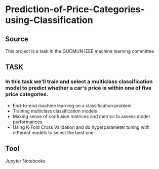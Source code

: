 # Prediction-of-Price-Categories-using-Classification

## Source

This project is a task in the GUCMUN IEEE machine learning committee

## TASK
### In this task we'll train and select a multiclass classification model to predict whether a car's price is within one of five price categories.
* End-to-end machine learning on a classification problem
* Training multiclass classification models
* Making sense of confusion matrices and metrics to assess model performances
* Using K-Fold Cross Validation and do hyperparameter tuning with different models to select the best one

## Tool
Jupyter Notebooks





